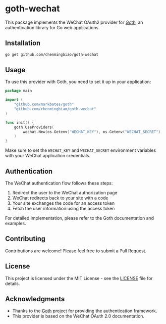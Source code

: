 # goth-wechat

This package implements the WeChat OAuth2 provider for [Goth](https://github.com/markbates/goth), an authentication library for Go web applications.

## Installation

```bash
go get github.com/chenmingbiao/goth-wechat
```

## Usage

To use this provider with Goth, you need to set it up in your application:

```go
package main

import (
    "github.com/markbates/goth"
    "github.com/chenmingbiao/goth-wechat"
)

func init() {
    goth.UseProviders(
        wechat.New(os.Getenv("WECHAT_KEY"), os.Getenv("WECHAT_SECRET"), "http://localhost:3000/auth/wechat/callback"),
    )
}
```

Make sure to set the `WECHAT_KEY` and `WECHAT_SECRET` environment variables with your WeChat application credentials.

## Authentication

The WeChat authentication flow follows these steps:

1. Redirect the user to the WeChat authorization page
2. WeChat redirects back to your site with a code
3. Your site exchanges the code for an access token
4. Fetch the user information using the access token

For detailed implementation, please refer to the Goth documentation and examples.

## Contributing

Contributions are welcome! Please feel free to submit a Pull Request.

## License

This project is licensed under the MIT License - see the [LICENSE](LICENSE) file for details.

## Acknowledgments

* Thanks to the [Goth](https://github.com/markbates/goth) project for providing the authentication framework.
* This provider is based on the WeChat OAuth 2.0 documentation.